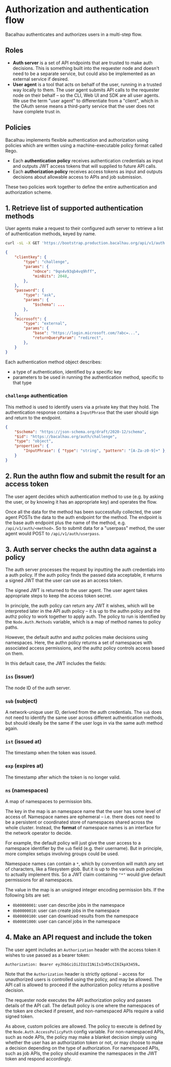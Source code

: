 # Authorization and authentication flow

Bacalhau authenticates and authorizes users in a multi-step flow.

## Roles

- **Auth server** is a set of API endpoints that are trusted to make auth
  decisions. This is something built into the requester node and doesn't need to
  be a separate service, but could also be implemented as an external service if
  desired.
- **User agent** is a tool that acts on behalf of the user, running in a trusted
  way locally to them. The user agent submits API calls to the requester node on
  their behalf – so the CLI, Web UI and SDK are all user agents. We use the term
  "user agent" to differentiate from a "client", which in the OAuth sense means
  a third-party service that the user does not have complete trust in.

## Policies

Bacalhau implements flexible authentication and authorization using policies
which are written using a machine-executable policy format called Rego.

- Each **authentication policy** receives authentication credentials as input
  and outputs JWT access tokens that will supplied to future API calls.
- Each **authorization policy** receives access tokens as input and outputs
  decisions about allowable access to APIs and job submission.

These two policies work together to define the entire authentication and
authorization scheme.

## 1. Retrieve list of supported authentication methods

User agents make a request to their configured auth server to retrieve a list of
authentication methods, keyed by name.

```bash
curl -sL -X GET 'https://bootstrap.production.bacalhau.org/api/v1/auth'
```
```json
{
    "clientkey": {
        "type": "challenge",
        "params": {
            "nOnce": "9qn4v93qb4vq9hff",
            "minBits": 2048,
        },
    },
    "password": {
        "type": "ask",
        "params": {
            "$schema": ...
        },
    },
    "microsoft": {
        "type": "external",
        "params": {
            "base": "https://login.microsoft.com/?abc=...",
            "returnQueryParam": "redirect",
        },
    }
}
```

Each authentication method object describes:

* a type of authentication, identified by a specific key
* parameters to be used in running the authentication method, specific to that
  type

### `challenge` authentication

This method is used to identify users via a private key that they hold. The
authentication response contains a `InputPhrase` that the user should sign and
return to the endpoint.

```json
{
    "$schema": "https://json-schema.org/draft/2020-12/schema",
    "$id": "https://bacalhau.org/auth/challenge",
    "type": "object",
    "properties": {
        "InputPhrase": { "type": "string", "pattern": "[A-Za-z0-9]+" },
    }
}
```

## 2. Run the authn flow and submit the result for an access token

The user agent decides which authentication method to use (e.g. by asking the
user, or by knowing it has an appropriate key) and operates the flow.

Once all the data for the method has been successfully collected, the user agent
POSTs the data to the auth endpoint for the method. The endpoint is the base
auth endpoint plus the name of the method, e.g. `/api/v1/auth/<method>`. So to
submit data for a "userpass" method, the user agent would POST to
`/api/v1/auth/userpass`.

## 3. Auth server checks the authn data against a policy

The auth server processes the request by inputting the auth credentials into a
auth policy. If the auth policy finds the passed data acceptable, it returns a
signed JWT that the user can use as an access token.

The signed JWT is returned to the user agent. The user agent takes appropriate
steps to keep the access token secret.

In principle, the auth policy can return any JWT it wishes, which will be
interpreted later in the API auth policy – it is up to the authn policy and the
authz policy to work together to apply auth. The policy to run is identified by
the `Node.Auth.Methods` variable, which is a map of method names to policy
paths.

However, the default authn and authz policies make decisions using namespaces.
Here, the authn policy returns a set of namespaces with associated access
permissions, and the authz policy controls access based on them.

In this default case, the JWT includes the fields:

### `iss` (issuer)

The node ID of the auth server.

### `sub` (subject)

A network-unique user ID, derived from the auth credentials. The `sub` does not
need to identify the same user across different authentication methods, but
should ideally be the same if the user logs in via the same auth method again.

### `ist` (issued at)

The timestamp when the token was issued.

### `exp` (expires at)

The timestamp after which the token is no longer valid.

### `ns` (namespaces)

A map of namespaces to permission bits.

The key in the map is an namespace name that the user has some level of access
of. Namespace names are ephemeral – i.e. there does not need to be a persistent
or coordinated store of namespaces shared across the whole cluster. Instead, the
**format** of namespace names is an interface for the network operator to
decide.

For example, the default policy will just give the user access to a namespace
identifier by the `sub` field (e.g. their username). But in principle, more
complex setups involving groups could be used.

Namespace names can contain a `*`, which by convention will match any set of
characters, like a filesystem glob. But it is up to the various auth policies to
actually implement this. So a JWT claim containing `"*"` would give default
permissions for all namespaces.

The value in the map is an unsigned integer encoding permission bits. If the
following bits are set:

- `0b00000001`: user can describe jobs in the namespace
- `0b00000010`: user can create jobs in the namespace
- `0b00000100`: user can download results from the namespace
- `0b00001000`: user can cancel jobs in the namespace

## 4. Make an API request and include the token

The user agent includes an `Authorization` header with the access token it
wishes to use passed as a bearer token:

    Authorization: Bearer eyJhbGciOiJIUzI1NiIsInR5cCI6IkpX3459…

Note that the `Authorization` header is strictly optional – access for
unauthorized users is controlled using the policy, and may be allowed. The API
call is allowed to proceed if the authorization policy returns a positive
decision.

The requester node executes the API authorization policy and passes details of
the API call. The default policy is one where the namespaces of the token are
checked if present, and non-namespaced APIs require a valid signed token.

As above, custom policies are allowed. The policy to execute is defined by the
`Node.Auth.AccessPolicyPath` config variable. For non-namespaced APIs, such as
node APIs, the policy may make a blanket decision simply using whether the user
has an authorization token or not, or may choose to make a decision depending on
the type of authorization. For namespaced APIs, such as job APIs, the policy
should examine the namespaces in the JWT token and respond accordingly.
